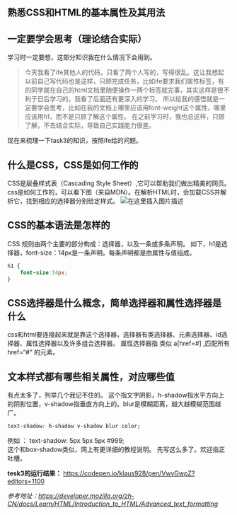 ﻿## 熟悉CSS和HTML的基本属性及其用法
## 一定要学会思考（理论结合实际）
学习时一定要想，这部分知识我在什么情况下会用到。
>今天我看了ife其他人的代码，只看了两个人写的，写得很乱。这让我想起以前自己写代码也是这样，只顾完成任务，比如ife要求我们属性标签，有的同学就在自己的html文档里随便操作一两个标签就完事，其实这样是很不利于日后学习的，我看了后面还有更深入的学习。
>所以给我的感悟就是一定要学会思考，比如在我的文档上哪里应该用font-weight这个属性，哪里应该用h1，而不是只顾了解这个属性。
>在之前学习时，我也总这样，只顾了解，不去结合实际，导致自己实践能力很差。

现在来梳理一下task3的知识，按照ife给的问题。
## 什么是CSS，CSS是如何工作的
CSS是层叠样式表（Cascading Style Sheet）,它可以帮助我们做出精美的网页。
css是如何工作的，可以看下图（来自MDN）。在解析HTML时，会加载CSS并解析它，找到相应的选择器分别给定样式。
![在这里插入图片描述](https://img-blog.csdnimg.cn/20200515012203742.png?x-oss-process=image/watermark,type_ZmFuZ3poZW5naGVpdGk,shadow_10,text_aHR0cHM6Ly9ibG9nLmNzZG4ubmV0L3FxXzQwODkwNjAx,size_16,color_FFFFFF,t_70)
## CSS的基本语法是怎样的
CSS 规则由两个主要的部分构成：选择器，以及一条或多条声明。
如下，h1是选择器，font-size：14px是一条声明。每条声明都是由属性与值组成。
```css
h1 {
	font-size:14px;
}
```
## CSS选择器是什么概念，简单选择器和属性选择器是什么
css和html要连接起来就是靠这个选择器，选择器有类选择器、元素选择器、id选择器、属性选择器以及许多组合选择器。
属性选择器指 类似 a[href=#]  ,匹配所有href=“#” 的元素。

## 文本样式都有哪些相关属性，对应哪些值
有点太多了，列举几个我记不住的。
这个指文字阴影，h-shadow指水平方向上的阴影位置，v-shadow指垂直方向上的。blur是模糊距离，越大越模糊范围越广。
```css
text-shadow: h-shadow v-shadow blur color;
```
例如 ： text-shadow: 5px 5px 5px #999;  
这个和box-shadow类似，网上有更详细的教程说明。
  先写这么多了。欢迎指正吐槽。
  
  **tesk3的运行结果：**
  https://codepen.io/klaus928/pen/VwvGwpZ?editors=1100
 
 *参考地址：https://developer.mozilla.org/zh-CN/docs/Learn/HTML/Introduction_to_HTML/Advanced_text_formatting*
